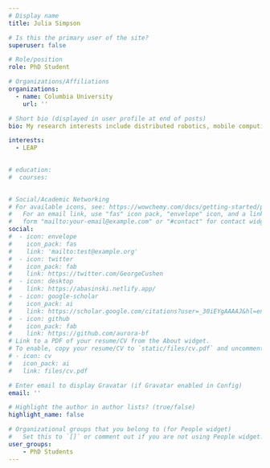 ```yaml
---
# Display name
title: Julia Simpson

# Is this the primary user of the site?
superuser: false

# Role/position
role: PhD Student

# Organizations/Affiliations
organizations:
  - name: Columbia University
    url: ''

# Short bio (displayed in user profile at end of posts)
bio: My research interests include distributed robotics, mobile computing and programmable matter.

interests:
  - LEAP
 

# education:
#  courses:
    

# Social/Academic Networking
# For available icons, see: https://wowchemy.com/docs/getting-started/page-builder/#icons
#   For an email link, use "fas" icon pack, "envelope" icon, and a link in the
#   form "mailto:your-email@example.com" or "#contact" for contact widget.
social:
#  - icon: envelope
#    icon_pack: fas
#    link: 'mailto:test@example.org'
#  - icon: twitter
#    icon_pack: fab
#    link: https://twitter.com/GeorgeCushen
#  - icon: desktop
#    link: https://abasinski.netlify.app/
#  - icon: google-scholar
#    icon_pack: ai
#    link: https://scholar.google.com/citations?user=_30iEYgAAAAJ&hl=en&oi=ao
#  - icon: github
#    icon_pack: fab
#    link: https://github.com/aurora-bf
# Link to a PDF of your resume/CV from the About widget.
# To enable, copy your resume/CV to `static/files/cv.pdf` and uncomment the lines below.
# - icon: cv
#   icon_pack: ai
#   link: files/cv.pdf

# Enter email to display Gravatar (if Gravatar enabled in Config)
email: ''

# Highlight the author in author lists? (true/false)
highlight_name: false

# Organizational groups that you belong to (for People widget)
#   Set this to `[]` or comment out if you are not using People widget.
user_groups:
    - PhD Students
---
```


